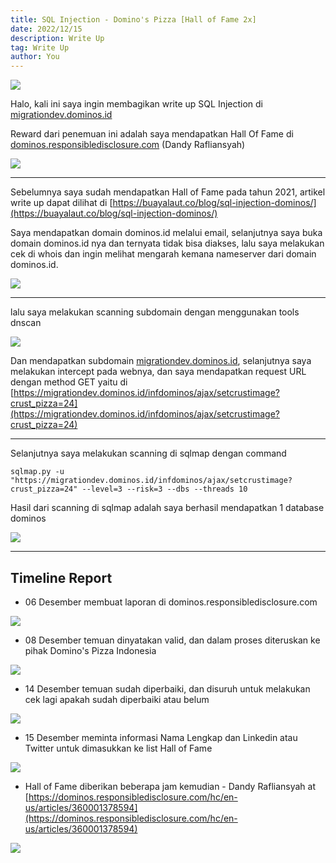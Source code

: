 ```yaml
---
title: SQL Injection - Domino's Pizza [Hall of Fame 2x]
date: 2022/12/15
description: Write Up
tag: Write Up
author: You
---
```


![](https://miro.medium.com/max/24000/1*WfLsELjULT1AthOISw1OKg.png)

Halo, kali ini saya ingin membagikan write up SQL Injection di [migrationdev.dominos.id](https://migrationdev.dominos.id)

Reward dari penemuan ini adalah saya mendapatkan Hall Of Fame di [dominos.responsibledisclosure.com](https://dominos.responsibledisclosure.com/hc/en-us/articles/360001378594-Acknowledgments)
(Dandy Rafliansyah)

![](https://media.rafterday.com/dominosid/Screenshot_55.png)
___

Sebelumnya saya sudah mendapatkan Hall of Fame pada tahun 2021, artikel write up dapat dilihat di [https://buayalaut.co/blog/sql-injection-dominos/](https://buayalaut.co/blog/sql-injection-dominos/)

Saya mendapatkan domain dominos.id melalui email, selanjutnya saya buka domain dominos.id nya dan ternyata tidak bisa diakses, lalu saya melakukan cek di whois dan ingin melihat mengarah kemana nameserver dari domain dominos.id.

![](https://media.rafterday.com/dominosid/Screenshot_56.png)
___

lalu saya melakukan scanning subdomain dengan menggunakan tools dnscan

![](https://media.rafterday.com/dominosid/Screenshot_57.png)

Dan mendapatkan subdomain [migrationdev.dominos.id](https://migrationdev.dominos.id), selanjutnya saya melakukan intercept pada webnya, dan saya mendapatkan request URL dengan method GET yaitu di
[https://migrationdev.dominos.id/infdominos/ajax/setcrustimage?crust_pizza=24](https://migrationdev.dominos.id/infdominos/ajax/setcrustimage?crust_pizza=24)
___

Selanjutnya saya melakukan scanning di sqlmap dengan command

```
sqlmap.py -u "https://migrationdev.dominos.id/infdominos/ajax/setcrustimage?crust_pizza=24" --level=3 --risk=3 --dbs --threads 10

```

Hasil dari scanning di sqlmap adalah saya berhasil mendapatkan 1 database dominos

![](https://media.rafterday.com/dominosid/Screenshot_42.png)

___

## Timeline Report

* 06 Desember membuat laporan di dominos.responsibledisclosure.com

![](https://media.rafterday.com/dominosid/Screenshot_58.png)

* 08 Desember temuan dinyatakan valid, dan dalam proses diteruskan ke pihak Domino's Pizza Indonesia

![](https://media.rafterday.com/dominosid/Screenshot_59.png)

* 14 Desember temuan sudah diperbaiki, dan disuruh untuk melakukan cek lagi apakah sudah diperbaiki atau belum

![](https://media.rafterday.com/dominosid/Screenshot_60.png)

* 15 Desember meminta informasi Nama Lengkap dan Linkedin atau Twitter untuk dimasukkan ke list Hall of Fame

![](https://media.rafterday.com/dominosid/Screenshot_61.png)

* Hall of Fame diberikan beberapa jam kemudian - Dandy Rafliansyah at [https://dominos.responsibledisclosure.com/hc/en-us/articles/360001378594](https://dominos.responsibledisclosure.com/hc/en-us/articles/360001378594)

![](https://media.rafterday.com/dominosid/Screenshot_62.png)